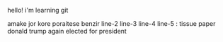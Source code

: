 hello!
i'm learning git

amake jor kore poraitese
benzir
line-2
line-3
line-4
line-5 : tissue paper
donald trump again elected for president